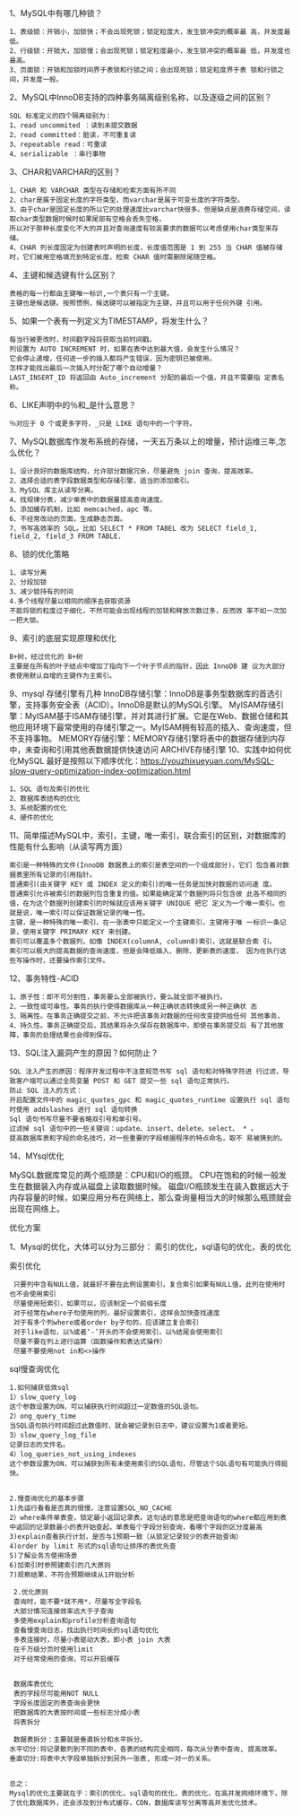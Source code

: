 1、MySQL中有哪几种锁？

    1、表级锁：开销小，加锁快；不会出现死锁；锁定粒度大，发生锁冲突的概率最 高，并发度最低。
    2、行级锁：开销大，加锁慢；会出现死锁；锁定粒度最小，发生锁冲突的概率最 低，并发度也最高。
    3、页面锁：开销和加锁时间界于表锁和行锁之间；会出现死锁；锁定粒度界于表 锁和行锁之间，并发度一般。

2、MySQL中InnoDB支持的四种事务隔离级别名称，以及逐级之间的区别？
    
    SQL 标准定义的四个隔离级别为：
    1、read uncommited ：读到未提交数据
    2、read committed：脏读，不可重复读
    3、repeatable read：可重读
    4、serializable ：串行事物

3、CHAR和VARCHAR的区别？

    1、CHAR 和 VARCHAR 类型在存储和检索方面有所不同
    2、char是属于固定长度的字符类型，而varchar是属于可变长度的字符类型。
    3、由于char是固定长度的所以它的处理速度比varchar快很多。但是缺点是浪费存储空间，读取char类型数据时候时如果尾部有空格会丢失空格，
    所以对于那种长度变化不大的并且对查询速度有较高要求的数据可以考虑使用char类型来存储。
    4、CHAR 列长度固定为创建表时声明的长度，长度值范围是 1 到 255 当 CHAR 值被存储时，它们被用空格填充到特定长度，检索 CHAR 值时需删除尾随空格。

4、主键和候选键有什么区别？
 
    表格的每一行都由主键唯一标识,一个表只有一个主键。
    主键也是候选键。按照惯例，候选键可以被指定为主键，并且可以用于任何外键 引用。
    
5、如果一个表有一列定义为TIMESTAMP，将发生什么？

    每当行被更改时，时间戳字段将获取当前时间戳。
    列设置为 AUTO INCREMENT 时，如果在表中达到最大值，会发生什么情况？
    它会停止递增，任何进一步的插入都将产生错误，因为密钥已被使用。
    怎样才能找出最后一次插入时分配了哪个自动增量？
    LAST_INSERT_ID 将返回由 Auto_increment 分配的最后一个值，并且不需要指 定表名称。

6、LIKE声明中的％和_是什么意思？

    ％对应于 0 个或更多字符，_只是 LIKE 语句中的一个字符。

7、MySQL数据库作发布系统的存储，一天五万条以上的增量，预计运维三年,怎么优化？

    1、设计良好的数据库结构，允许部分数据冗余，尽量避免 join 查询，提高效率。
    2、选择合适的表字段数据类型和存储引擎，适当的添加索引。
    3、MySQL 库主从读写分离。
    4、找规律分表，减少单表中的数据量提高查询速度。
    5、添加缓存机制，比如 memcached，apc 等。
    6、不经常改动的页面，生成静态页面。
    7、书写高效率的 SQL。比如 SELECT * FROM TABEL 改为 SELECT field_1, field_2, field_3 FROM TABLE.

8、锁的优化策略

    1、读写分离
    2、分段加锁
    3、减少锁持有的时间
    4.多个线程尽量以相同的顺序去获取资源
    不能将锁的粒度过于细化，不然可能会出现线程的加锁和释放次数过多，反而效 率不如一次加一把大锁。
    
9、索引的底层实现原理和优化

    B+树，经过优化的 B+树
    主要是在所有的叶子结点中增加了指向下一个叶子节点的指针，因此 InnoDB 建 议为大部分表使用默认自增的主键作为主索引。
9、mysql 存储引擎有几种
    InnoDB存储引擎：InnoDB是事务型数据库的首选引擎，支持事务安全表（ACID）。InnoDB是默认的MySQL引擎。
    MyISAM存储引擎：MyISAM基于ISAM存储引擎，并对其进行扩展。它是在Web、数据仓储和其他应用环境下最常使用的存储引擎之一。MyISAM拥有较高的插入、查询速度，但不支持事物。
    MEMORY存储引擎：MEMORY存储引擎将表中的数据存储到内存中，未查询和引用其他表数据提供快速访问
    ARCHIVE存储引擎
10、实践中如何优化MySQL
最好是按照以下顺序优化：https://youzhixueyuan.com/MySQL-slow-query-optimization-index-optimization.html

    1、SQL 语句及索引的优化
    2、数据库表结构的优化
    3、系统配置的优化
    4、硬件的优化

11、简单描述MySQL中，索引，主键，唯一索引，联合索引的区别，对数据库的性能有什么影响（从读写两方面）

    索引是一种特殊的文件(InnoDB 数据表上的索引是表空间的一个组成部分)，它们 包含着对数据表里所有记录的引用指针。
    普通索引(由关键字 KEY 或 INDEX 定义的索引)的唯一任务是加快对数据的访问速 度。
    普通索引允许被索引的数据列包含重复的值。如果能确定某个数据列将只包含彼 此各不相同的值，在为这个数据列创建索引的时候就应该用关键字 UNIQUE 把它 定义为一个唯一索引。也就是说，唯一索引可以保证数据记录的唯一性。
    主键，是一种特殊的唯一索引，在一张表中只能定义一个主键索引，主键用于唯 一标识一条记录，使用关键字 PRIMARY KEY 来创建。
    索引可以覆盖多个数据列，如像 INDEX(columnA, columnB)索引，这就是联合索 引。
    索引可以极大的提高数据的查询速度，但是会降低插入、删除、更新表的速度， 因为在执行这些写操作时，还要操作索引文件。

12、事务特性-ACID

    1、原子性：即不可分割性，事务要么全部被执行，要么就全部不被执行。
    2、一致性或可串性。事务的执行使得数据库从一种正确状态转换成另一种正确状 态
    3、隔离性。在事务正确提交之前，不允许把该事务对数据的任何改变提供给任何 其他事务，
    4、持久性。事务正确提交后，其结果将永久保存在数据库中，即使在事务提交后 有了其他故障，事务的处理结果也会得到保存。

13、SQL注入漏洞产生的原因？如何防止？

    SQL 注入产生的原因：程序开发过程中不注意规范书写 sql 语句和对特殊字符进 行过滤，导致客户端可以通过全局变量 POST 和 GET 提交一些 sql 语句正常执行。
    防止 SQL 注入的方式： 
    开启配置文件中的 magic_quotes_gpc 和 magic_quotes_runtime 设置执行 sql 语句时使用 addslashes 进行 sql 语句转换
    Sql 语句书写尽量不要省略双引号和单引号。
    过滤掉 sql 语句中的一些关键词：update、insert、delete、select、 * 。
    提高数据库表和字段的命名技巧，对一些重要的字段根据程序的特点命名，取不 易被猜到的。

14、MYsql优化

MySQL数据库常见的两个瓶颈是：CPU和I/O的瓶颈。 
CPU在饱和的时候一般发生在数据装入内存或从磁盘上读取数据时候。 
磁盘I/O瓶颈发生在装入数据远大于内存容量的时候，如果应用分布在网络上，那么查询量相当大的时候那么瓶颈就会出现在网络上。 

优化方案

1、Mysql的优化，大体可以分为三部分：
索引的优化，sql语句的优化，表的优化 

索引优化

     只要列中含有NULL值，就最好不要在此例设置索引，复合索引如果有NULL值，此列在使用时也不会使用索引 
     尽量使用短索引，如果可以，应该制定一个前缀长度 
     对于经常在where子句使用的列，最好设置索引，这样会加快查找速度 
     对于有多个列where或者order by子句的，应该建立复合索引 
     对于like语句，以%或者‘-’开头的不会使用索引，以%结尾会使用索引 
     尽量不要在列上进行运算（函数操作和表达式操作） 
     尽量不要使用not in和<>操作 

sql慢查询优化

    1.如何捕获低效sql 
    1）slow_query_log 
    这个参数设置为ON，可以捕获执行时间超过一定数值的SQL语句。 
    2）ong_query_time 
    当SQL语句执行时间超过此数值时，就会被记录到日志中，建议设置为1或者更短。 
    3）slow_query_log_file 
    记录日志的文件名。 
    4）log_queries_not_using_indexes 
    这个参数设置为ON，可以捕获到所有未使用索引的SQL语句，尽管这个SQL语句有可能执行得挺快。
    
    
    2.慢查询优化的基本步骤 
    1)先运行看看是否真的很慢，注意设置SQL_NO_CACHE 
    2）where条件单表查，锁定最小返回记录表。这句话的意思是把查询语句的where都应用到表中返回的记录数最小的表开始查起，单表每个字段分别查询，看哪个字段的区分度最高 
    3)explain查看执行计划，是否与1预期一致（从锁定记录较少的表开始查询） 
    4)order by limit 形式的sql语句让排序的表优先查 
    5)了解业务方使用场景 
    6)加索引时参照建索引的几大原则 
    7)观察结果，不符合预期继续从1开始分析
    
     2.优化原则 
     查询时，能不要*就不用*，尽量写全字段名 
     大部分情况连接效率远大于子查询 
     多使用explain和profile分析查询语句 
     查看慢查询日志，找出执行时间长的sql语句优化 
     多表连接时，尽量小表驱动大表，即小表 join 大表 
     在千万级分页时使用limit 
     对于经常使用的查询，可以开启缓存 
     
     
     数据库表优化
     表的字段尽可能用NOT NULL 
     字段长度固定的表查询会更快 
     把数据库的大表按时间或一些标志分成小表 
     将表拆分 
     
     数据表拆分：主要就是垂直拆分和水平拆分。 
    水平切分:将记录散列到不同的表中，各表的结构完全相同，每次从分表中查询, 提高效率。 
    垂直切分:将表中大字段单独拆分到另外一张表, 形成一对一的关系。 
    
    
    总之：
    Mysql的优化主要就在于：索引的优化，sql语句的优化，表的优化，在高并发网络环境下，除了优化数据库外，还会涉及到分布式缓存，CDN，数据库读写分离等高并发优化技术。